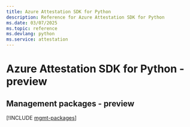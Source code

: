 ```yaml
---
title: Azure Attestation SDK for Python
description: Reference for Azure Attestation SDK for Python
ms.date: 03/07/2025
ms.topic: reference
ms.devlang: python
ms.service: attestation
---
```

# Azure Attestation SDK for Python - preview

## Management packages - preview
[!INCLUDE [mgmt-packages](attestation-mgmt-index.md)]